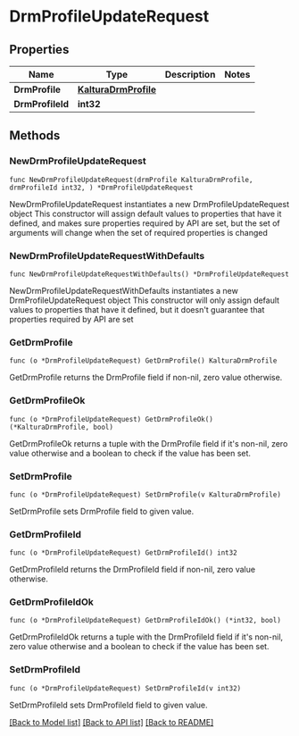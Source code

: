 # DrmProfileUpdateRequest

## Properties

Name | Type | Description | Notes
------------ | ------------- | ------------- | -------------
**DrmProfile** | [**KalturaDrmProfile**](KalturaDrmProfile.md) |  | 
**DrmProfileId** | **int32** |  | 

## Methods

### NewDrmProfileUpdateRequest

`func NewDrmProfileUpdateRequest(drmProfile KalturaDrmProfile, drmProfileId int32, ) *DrmProfileUpdateRequest`

NewDrmProfileUpdateRequest instantiates a new DrmProfileUpdateRequest object
This constructor will assign default values to properties that have it defined,
and makes sure properties required by API are set, but the set of arguments
will change when the set of required properties is changed

### NewDrmProfileUpdateRequestWithDefaults

`func NewDrmProfileUpdateRequestWithDefaults() *DrmProfileUpdateRequest`

NewDrmProfileUpdateRequestWithDefaults instantiates a new DrmProfileUpdateRequest object
This constructor will only assign default values to properties that have it defined,
but it doesn't guarantee that properties required by API are set

### GetDrmProfile

`func (o *DrmProfileUpdateRequest) GetDrmProfile() KalturaDrmProfile`

GetDrmProfile returns the DrmProfile field if non-nil, zero value otherwise.

### GetDrmProfileOk

`func (o *DrmProfileUpdateRequest) GetDrmProfileOk() (*KalturaDrmProfile, bool)`

GetDrmProfileOk returns a tuple with the DrmProfile field if it's non-nil, zero value otherwise
and a boolean to check if the value has been set.

### SetDrmProfile

`func (o *DrmProfileUpdateRequest) SetDrmProfile(v KalturaDrmProfile)`

SetDrmProfile sets DrmProfile field to given value.


### GetDrmProfileId

`func (o *DrmProfileUpdateRequest) GetDrmProfileId() int32`

GetDrmProfileId returns the DrmProfileId field if non-nil, zero value otherwise.

### GetDrmProfileIdOk

`func (o *DrmProfileUpdateRequest) GetDrmProfileIdOk() (*int32, bool)`

GetDrmProfileIdOk returns a tuple with the DrmProfileId field if it's non-nil, zero value otherwise
and a boolean to check if the value has been set.

### SetDrmProfileId

`func (o *DrmProfileUpdateRequest) SetDrmProfileId(v int32)`

SetDrmProfileId sets DrmProfileId field to given value.



[[Back to Model list]](../README.md#documentation-for-models) [[Back to API list]](../README.md#documentation-for-api-endpoints) [[Back to README]](../README.md)


